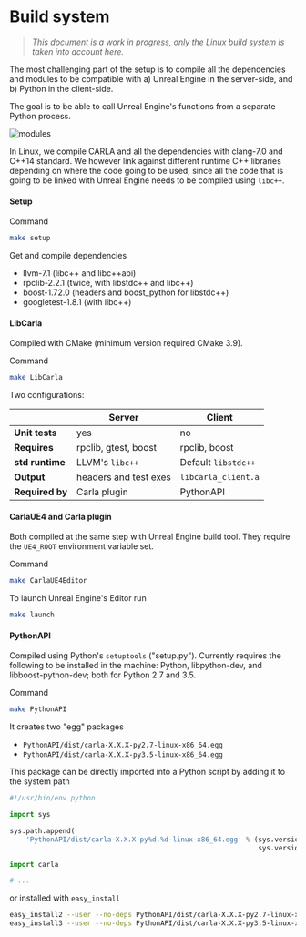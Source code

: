 <h1>Build system</h1>

> _This document is a work in progress, only the Linux build system is taken into account here._

The most challenging part of the setup is to compile all the dependencies and
modules to be compatible with a) Unreal Engine in the server-side, and b) Python
in the client-side.

The goal is to be able to call Unreal Engine's functions from a separate Python
process.

![modules](../img/modules.png)

In Linux, we compile CARLA and all the dependencies with clang-7.0 and C++14
standard. We however link against different runtime C++ libraries depending on
where the code going to be used, since all the code that is going to be linked
with Unreal Engine needs to be compiled using `libc++`.

#### Setup

Command

```sh
make setup
```

Get and compile dependencies

  * llvm-7.1 (libc++ and libc++abi)
  * rpclib-2.2.1 (twice, with libstdc++ and libc++)
  * boost-1.72.0 (headers and boost_python for libstdc++)
  * googletest-1.8.1 (with libc++)

#### LibCarla

Compiled with CMake (minimum version required CMake 3.9).

Command

```sh
make LibCarla
```

Two configurations:

|                 | Server       | Client    |
|-----------------|--------------|-----------|
| **Unit tests**  | yes          | no        |
| **Requires**    | rpclib, gtest, boost | rpclib, boost
| **std runtime** | LLVM's `libc++` | Default `libstdc++` |
| **Output**      | headers and test exes | `libcarla_client.a` |
| **Required by** | Carla plugin | PythonAPI |

#### CarlaUE4 and Carla plugin

Both compiled at the same step with Unreal Engine build tool. They require the
`UE4_ROOT` environment variable set.

Command

```sh
make CarlaUE4Editor
```

To launch Unreal Engine's Editor run

```sh
make launch
```

#### PythonAPI

Compiled using Python's `setuptools` ("setup.py"). Currently requires the
following to be installed in the machine: Python, libpython-dev, and
libboost-python-dev; both for Python 2.7 and 3.5.

Command

```sh
make PythonAPI
```

It creates two "egg" packages

  * `PythonAPI/dist/carla-X.X.X-py2.7-linux-x86_64.egg`
  * `PythonAPI/dist/carla-X.X.X-py3.5-linux-x86_64.egg`

This package can be directly imported into a Python script by adding it to the
system path

```python
#!/usr/bin/env python

import sys

sys.path.append(
    'PythonAPI/dist/carla-X.X.X-py%d.%d-linux-x86_64.egg' % (sys.version_info.major,
                                                             sys.version_info.minor))

import carla

# ...
```

or installed with `easy_install`

```sh
easy_install2 --user --no-deps PythonAPI/dist/carla-X.X.X-py2.7-linux-x86_64.egg
easy_install3 --user --no-deps PythonAPI/dist/carla-X.X.X-py3.5-linux-x86_64.egg
```
